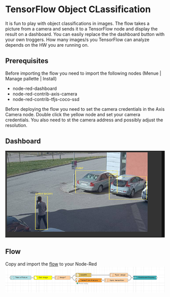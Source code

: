 # TensorFlow Object CLassification 
It is fun to play with object classifications in images.  The flow takes a picture from a camera and sends it to a TensorFlow node and display the result on a dashboard.
You can easily replace the the dashboard button with your own troggers.  How many images/s you TensorFlow can analyze depends on the HW you are running on.

## Prerequisites
Before importing the flow you need to import the following nodes (Menue | Manage pallette | Install)
- node-red-dashboard
- node-red-contrib-axis-camera
- node-red-contrib-tfjs-coco-ssd

Before deploying the flow you need to set the camera credentials in the Axis Camera node. Double click the yellow node and set your camera credentials.
You also need to st the camera address and possibly adjust the resolution.

## Dashboard
![Dashboard](pictures/dashboard.PNG)

## Flow
Copy and import the [flow](https://github.com/aintegration/flows/blob/master/tensor_flow_object_detection/flow.json) to your Node-Red
![Flow](pictures/flow.PNG)
